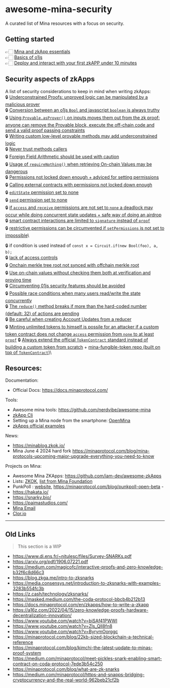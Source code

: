 # awesome-mina-security

A curated list of Mina resources with a focus on security.

## Getting started
👉🏻 [Mina and zkApp essentials](./GettingStarted/MinaAndZkAppEssentials.md)\
👉🏻 [Basics of o1js](./GettingStarted/o1jsBasics.md)\
👉🏻 [Deploy and interact with your first zkAPP under 10 minutes](./GettingStarted/deployIn10min.md) 

## Security aspects of zkApps
A list of security considerations to keep in mind when writing zkApps:\
🔒 [Underconstrained Proofs: unproved logic can be manipulated by a malicious prover](https://docs.minaprotocol.com/zkapps/writing-a-zkapp/introduction-to-zkapps/secure-zkapps#:~:text=exploit%20your%20application.-,Underconstrained,-proofs%3A%20Successfully%20%22calling)\
🔒 [Conversion between an o1js `Bool` and javascript `boolean` is always truthy](https://docs.minaprotocol.com/zkapps/writing-a-zkapp/introduction-to-zkapps/secure-zkapps#rolling-your-own-provable-methods:~:text=boolean%2C%20is%20always-,truthy,-%2C%20so%20this%20always)\
🔒 [Using `Provable.asProver()` on inputs moves them out from the zk proof: anyone can remove the Provable block, execute the off-chain code and send a valid proof passing constraints](https://docs.minaprotocol.com/zkapps/writing-a-zkapp/introduction-to-zkapps/secure-zkapps#fix-adding-the-missing-constraints:~:text=as%20well.%20Progress!%20%F0%9F%9A%80-,However,-%2C%20the%20statement%20about)\
🔒 [Writing custom low-level provable methods may add underconstrained logic](https://docs.minaprotocol.com/zkapps/writing-a-zkapp/introduction-to-zkapps/secure-zkapps#rolling-your-own-provable-methods)\
🔒 [Never trust methods callers](https://docs.minaprotocol.com/zkapps/writing-a-zkapp/introduction-to-zkapps/secure-zkapps#second-problem-we-trusted-the-caller)\
🔒 [Foreign Field Arithmetic should be used with caution](https://docs.minaprotocol.com/zkapps/o1js/foreign-fields#three-kinds-of-foreign-fields)\
🔒 [Usage of `requireNothing()` when retrieving On-chain Values may be dangerous](https://docs.minaprotocol.com/zkapps/o1js/foreign-fields#three-kinds-of-foreign-fields)\
🔒 [Permissions not locked down enough + adviced for setting permissions](https://docs.minaprotocol.com/zkapps/writing-a-zkapp/introduction-to-zkapps/secure-zkapps#lock-down-permissions-as-much-as-possible)\
🔒 [Calling external contracts with permissions not locked down enough](https://docs.minaprotocol.com/zkapps/writing-a-zkapp/introduction-to-zkapps/secure-zkapps#only-call-external-contracts-with-locked-down-permissions)\
🔒 [`editState` permission set to none](https://docs.minaprotocol.com/zkapps/writing-a-zkapp/feature-overview/permissions#types-of-permissions:~:text=the%20smart%20contract.-,However,-%2C%20imagine%20if%20a)\
🔒 [`send` permission set to none](https://docs.minaprotocol.com/zkapps/writing-a-zkapp/feature-overview/permissions#default-permissions)\
🔒 [if `access` and `receive` permissions are not set to `none` a deadlock may occur while doing concurrent state updates + safe way of doing an airdrop](https://docs.minaprotocol.com/zkapps/writing-a-zkapp/introduction-to-zkapps/secure-zkapps#dont-deadlock-your-zkapp-by-interacting-with-unknown-accounts)\
🔒 [smart contract interactions are limited to `signature` instead of `proof`](https://docs.minaprotocol.com/zkapps/writing-a-zkapp/feature-overview/permissions#example-unsecurecontract:~:text=the%20transaction%20succeeds.-,However,-%2C%20this%20way%20of)\
🔒 [restrictive permissions can be circumvented if `setPermissions` is not set to impossible](https://docs.minaprotocol.com/zkapps/writing-a-zkapp/feature-overview/permissions#example-impossible-to-upgrade:~:text=For%20the-,sake,-of%20security%2C%20it)\

🔒 if condition is used instead of `const x = Circuit.if(new Bool(foo), a, b);`\
🔒 [lack of access controls](https://docs.minaprotocol.com/zkapps/writing-a-zkapp/feature-overview/permissions#example-unsecurecontract:~:text=not%20very%20secure%3A-,Anyone,-can%20call%20the)\
🔒 [Onchain merkle tree root not synced with offchain merkle root](https://docs.minaprotocol.com/zkapps/o1js/merkle-tree#:~:text=is%20always%20in-,sync,-with%20the%20actual)\
🔒 [Use on-chain values without checking them both at verification and proving time](https://docs.minaprotocol.com/zkapps/writing-a-zkapp/introduction-to-zkapps/smart-contracts#:~:text=off%2Dchain%20execution.-,When,-you%20use%20an)\
🔒 [Circumventing 01js security features should be avoided](https://docs.minaprotocol.com/zkapps/writing-a-zkapp/introduction-to-zkapps/secure-zkapps#fix-adding-the-missing-constraints:~:text=flag%20in%20general.-,Security,-advice%20%232%3A%20Don%27t)\
🔒 [Possible race conditions when many users read/write the state concurrently](https://docs.minaprotocol.com/zkapps/writing-a-zkapp/introduction-to-zkapps/smart-contracts#:~:text=and%20update%20state-,concurrently,-.%20It%20is%20applicable)\
🔒 [The `reduce()` method breaks if more than the hard-coded number (default: 32) of actions are pending](https://docs.minaprotocol.com/zkapps/writing-a-zkapp/feature-overview/actions-and-reducer)\
🔒 [Be careful when creating Account Updates from a reducer](https://docs.minaprotocol.com/zkapps/writing-a-zkapp/introduction-to-zkapps/secure-zkapps#dont-deadlock-your-zkapp-by-interacting-with-unknown-accounts:~:text=accounts%20from%20a-,reducer,-%2C%20or%20in%20any)\
🔒 [Minting unlimited tokens to himself is possile for an attacker if a custom token contract does not change `access` permission from `none` to at least `proof`](https://docs.minaprotocol.com/zkapps/writing-a-zkapp/introduction-to-zkapps/secure-zkapps#dont-deadlock-your-zkapp-by-interacting-with-unknown-accounts:~:text=can%20mint%20an-,arbitrary,-number%20of%20tokens)
🔒 [Always extend the official `TokenContract` standard instead of building a custom token from scratch](https://docs.minaprotocol.com/zkapps/writing-a-zkapp/introduction-to-zkapps/secure-zkapps#when-developing-a-token-extend-a-standard-token-contract) + [mina-fungible-token repo (built on top of `TokenContract`)](https://github.com/MinaFoundation/mina-fungible-token)\


## Resources:
Documentation:
- Official Docs: https://docs.minaprotocol.com/

Tools:
- Awesome mina tools: https://github.com/nerdvibe/awesome-mina 
- [zkApp Cli](https://github.com/o1-labs/zkapp-cli)
- Setting up a Mina node from the smartphone: [OpenMina](https://openmina.com/)
- [zkApps official examples](https://github.com/o1-labs/o1js/tree/main/src/examples/zkapps) 

News:
- https://minablog.zkok.io/ 
- Mina June 4 2024 hard fork https://minaprotocol.com/blog/mina-protocols-upcoming-major-upgrade-everything-you-need-to-know

Projects on Mina:
- Awesome Mina ZKApps: https://github.com/iam-dev/awesome-zkApps 
- Lists: [ZKOK](https://zkok.io/), [list from Mina Foundation](https://github.com/MinaFoundation/list-of-projects?tab=readme-ov-file) 
- PunkPoll : [website](https://www.punkpoll.io/), https://minaprotocol.com/blog/punkpoll-open-beta - 
- https://hakata.io/
- https://snarky.bio/
- https://paimastudios.com/
- [Mina Email](https://github.com/0xStruct/moolah/tree/main)
- [Clor.io](https://clor.io/)
  

---
## Old Links
> This section is a WIP

- https://www.di.ens.fr/~nitulesc/files/Survey-SNARKs.pdf
- https://arxiv.org/pdf/1906.07221.pdf 
- https://medium.com/magicofc/interactive-proofs-and-zero-knowledge-b32f6c8d66c3 
- https://blog.zkga.me/intro-to-zksnarks 
- https://media.consensys.net/introduction-to-zksnarks-with-examples-3283b554fc3b 
- https://z.cash/technology/zksnarks/
- https://masked.medium.com/the-coda-protocol-bbcb4b212b13 
- https://docs.minaprotocol.com/en/zkapps/how-to-write-a-zkapp 
- https://a16z.com/2022/04/15/zero-knowledge-proofs-hardware-decentralization-innovation/
- https://www.youtube.com/watch?v=bjSAf41PWWI
- https://www.youtube.com/watch?v=Zls_QlI8fn8
- https://www.youtube.com/watch?v=ByrymOorggc
- https://minaprotocol.com/blog/22kb-sized-blockchain-a-technical-reference
- https://minaprotocol.com/blog/kimchi-the-latest-update-to-minas-proof-system
- https://medium.com/minaprotocol/meet-pickles-snark-enabling-smart-contract-on-coda-protocol-7ede3b54c250
- https://minaprotocol.com/blog/what-are-zk-snarks
- https://medium.com/minaprotocol/https-and-snapps-bridging-cryptocurrency-and-the-real-world-962beb21cf2b 
